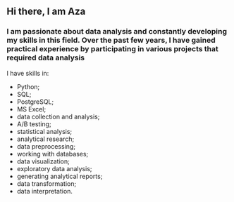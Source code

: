 ## Hi there, I am Aza

### I am passionate about data analysis and constantly developing my skills in this field. Over the past few years, I have gained practical experience by participating in various projects that required data analysis

I have skills in:
* Python;
* SQL;
* PostgreSQL;
* MS Excel;
* data collection and analysis;
* A/B testing;
* statistical analysis;
* analytical research;
* data preprocessing;
* working with databases;
* data visualization;
* exploratory data analysis;
* generating analytical reports;
* data transformation;
* data interpretation.
